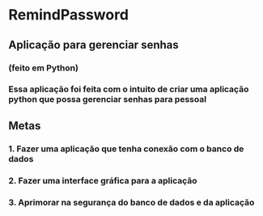 # RemindPassword

## Aplicação para gerenciar senhas
### (feito em Python)

### Essa aplicação foi feita com o intuito de criar uma aplicação python que possa gerenciar senhas para pessoal

## Metas

### 1. Fazer uma aplicação que tenha conexão com o banco de dados
### 2. Fazer uma interface gráfica para a aplicação
### 3. Aprimorar na segurança do banco de dados e da aplicação